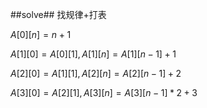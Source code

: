 ﻿##solve##
找规律+打表

$A[0][n] = n + 1$

$A[1][0] = A[0][1], A[1][n] = A[1][n - 1] + 1$

$A[2][0] = A[1][1], A[2][n] = A[2][n - 1] + 2$

$A[3][0] = A[2][1], A[3][n] = A[3][n - 1] * 2 + 3$